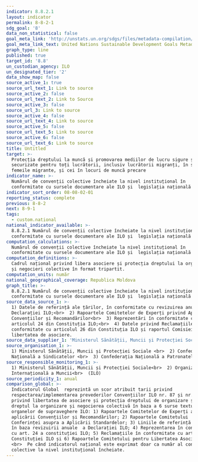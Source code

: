 ```yaml
---
indicator: 8.8.2.1
layout: indicator
permalink: 8-8-2-1
sdg_goal: '8'
data_non_statistical: false
goal_meta_link: 'http://unstats.un.org/sdgs/files/metadata-compilation/Metadata-Goal-8.pdf'
goal_meta_link_text: United Nations Sustainable Development Goals Metadata (pdf 525kB)
graph_type: line
published: true
target_id: '8.8'
un_custodian_agency: ILO
un_designated_tier: '2'
data_show_map: false
source_active_1: true
source_url_text_1: Link to source
source_active_2: false
source_url_text_2: Link to Source
source_active_3: false
source_url_3: Link to source
source_active_4: false
source_url_text_4: Link to source
source_active_5: false
source_url_text_5: Link to source
source_active_6: false
source_url_text_6: Link to source
title: Untitled
target: >-
  Protecția dreptului la muncă și promovarea mediilor de lucru sigure și
  securizate pentru toți lucrătorii, inclusiv lucrătorii migranți, în special
  femeile migrante, și cei în locuri de muncă precare
indicator_name: >-
  Numărul de convenții colective încheiate la nivel instituțional în
  conformitate cu sursele documentare ale ILO și  legislația națională
indicator_sort_order: 08-08-02-01
reporting_status: complete
previous: 8-8-2
next: 8-9-1
tags:
  - custom.national
national_indicator_available: >-
  8.8.2.1 Numărul de convenții colective încheiate la nivel instituțional în
  conformitate cu sursele documentare ale ILO și  legislația națională
computation_calculations: >-
  Numărul de convenții colective încheiate la nivel instituțional în
  conformitate cu sursele documentare ale ILO și  legislația națională
computation_definitions: >-
  Cadrul național privind libera asociere și protecția dreptului la organizare
  și negocieri colective în format tripartit.
computation_units: număr
national_geographical_coverage: Republica Moldova
graph_title: >-
  8.8.2.1 Numărul de convenții colective încheiate la nivel instituțional în
  conformitate cu sursele documentare ale ILO și  legislația națională
source_data_source_1: >-
  1) Datele de referință ale țărilor, în conformitate cu revizuirea anuală a
  Declarației ILO;<br>  2) Rapoartele Comitetelor de Experți privind Aplicarea
  Convențiilor și Recomandărilor<br>  3) Reprezentări în conformitate cu
  articolul 24 din Constituția ILO;<br>  4) Datele privind Reclamațiile în
  conformitate cu articolul 26 din Constituția ILO și raportul Comisiei pentru
  libertatea de asociere.
source_data_supplier_1: 'Ministerul Sănătății, Muncii și Protecției Sociale'
source_organisation_1: >-
  1) Ministerul Sănătății, Muncii și Protecției Sociale <br>  2) Confederația
  Națională a Sindicatelor <br>  3) Confederația Națională a Patronatelor
source_responsible_monitoring_1: >-
  1) Ministerul Sănătății, Muncii și Protecției Sociale<br>  2) Organizația
  Internațională a Muncii<br>  (ILO)
source_periodicity_1: anual
comparison_global: >-
  Indicatorul Global  reprezintă un scor atribuit tarii privind
  respectarea/implementarea prevederilor Convențiilor ILO nr. 87 și nr. 98
  privind libertatea de asociere și protecția dreptului de organizare și privind
  dreptul la organizare și negocierea colectivă în baza a 6 surse textuale ale
  organelor de supraveghere ILO: 1) Rapoartele Comitetelor de Experți asupra
  aplicării Convențiilor și Recomandărilor; 2) Rapoartele Comitetului
  Conferinței asupra a Aplicării Standardelor; 3) Liniile de referință ale țării
  în baza revizuirii anuale  a Declarației ILO; 4) Reprezentarea în conformitate
  cu art. 24 a constituției ILO; 5) Reclamațiile în conformitate cu art. 26 a
  Constituției ILO și 6) Rapoartele Comitetului pentru Libertatea Asocierii.
  <br>  Pe când indicatorul național este exprimat doar ca număr al convențiilor
  colective la nivel instituțional încheiate.
---
```

